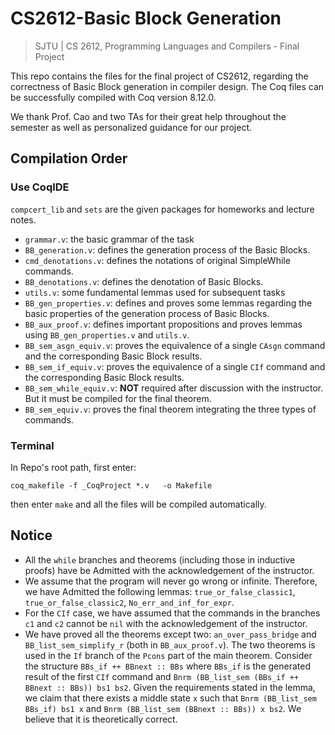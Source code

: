 # CS2612-Basic Block Generation
> SJTU | CS 2612, Programming Languages and Compilers - Final Project

This repo contains the files for the final project of CS2612, regarding the correctness of Basic Block generation in compiler design. The Coq files can be successfully compiled with Coq version 8.12.0.

We thank Prof. Cao and two TAs for their great help throughout the semester as well as personalized guidance for our project.

## Compilation Order

### Use CoqIDE

`compcert_lib` and `sets` are the given packages for homeworks and lecture notes.

- `grammar.v`: the basic grammar of the task
- `BB_generation.v`: defines the generation process of the Basic Blocks.
- `cmd_denotations.v`: defines the notations of original SimpleWhile commands.
- `BB_denotations.v`: defines the denotation of Basic Blocks.
- `utils.v`: some fundamental lemmas used for subsequent tasks
- `BB_gen_properties.v`: defines and proves some lemmas regarding the basic properties of the generation process of Basic Blocks.
- `BB_aux_proof.v`: defines important propositions and proves lemmas using `BB_gen_properties.v` and `utils.v`.
- `BB_sem_asgn_equiv.v`: proves the equivalence of a single `CAsgn` command and the corresponding Basic Block results.
- `BB_sem_if_equiv.v`: proves the equivalence of a single `CIf` command and the corresponding Basic Block results.
- `BB_sem_while_equiv.v`: **NOT** required after discussion with the instructor. But it must be compiled for the final theorem.
- `BB_sem_equiv.v`: proves the final theorem integrating the three types of commands.

### Terminal

In Repo's root path, first enter:
```shell
coq_makefile -f _CoqProject *.v   -o Makefile
```
then enter `make` and all the files will be compiled automatically.


## Notice

- All the `while` branches and theorems (including those in inductive proofs) have be Admitted with the acknowledgement of the instructor.
- We assume that the program will never go wrong or infinite. Therefore, we have Admitted the following lemmas: `true_or_false_classic1`, `true_or_false_classic2`, `No_err_and_inf_for_expr`.
- For the `CIf` case, we have assumed that the commands in the branches `c1` and `c2` cannot be `nil` with the acknowledgement of the instructor.
- We have proved all the theorems except two: `an_over_pass_bridge` and `BB_list_sem_simplify_r` (both in `BB_aux_proof.v`). The two theorems is used in the `If` branch of the `Pcons` part of the main theorem. Consider the structure `BBs_if ++ BBnext :: BBs` where `BBs_if` is the generated result of the first `CIf` command and `Bnrm (BB_list_sem (BBs_if ++ BBnext :: BBs)) bs1 bs2`. Given the requirements stated in the lemma, we claim that there exists a middle state `x` such that `Bnrm (BB_list_sem BBs_if) bs1 x` and `Bnrm (BB_list_sem (BBnext :: BBs)) x bs2`. We believe that it is theoretically correct.

